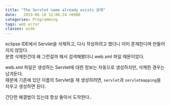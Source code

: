 ```yaml
---
title: "The Servlet name already exists 문제"
date:   2019-06-18 12:06:24 +0900
categories: Programming
tags: web error
classes: wide
---
```


eclipse IDE에서 Servlet을 삭제하고, 다시 작성하려고 했더니 이미 존재한다며 만들어지지 않았다.  
분명 삭제한건데 왜 그런걸까 해서 검색해봤더니 web.xml 파일 때문이었다.  
  
web.xml 파일은 생성하는 Servlet에 대한 정보는 자동으로 생성하지만, 삭제한 경우는 남겨둔다.  
때문에 기존에 있던 이름의 Servlet을 재 생성하려면, `servlet`과 `servletmapping`을 지우고 생성하면 된다.  
  
간단한 해결법이 있는데 항상 돌아서 도착한다..  